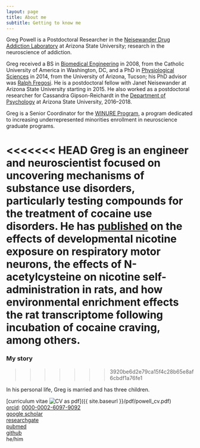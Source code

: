 ```yaml
---
layout: page
title: About me
subtitle: Getting to know me
---
```


Greg Powell is a Postdoctoral Researcher in the
[Neisewander Drug Addiction Laboratory](https://neisewander.wixsite.com/neisewanderlab)
at Arizona State University;
research in the neuroscience of addiction.

Greg received a BS in [Biomedical Engineering](https://engineering.catholic.edu/biomedical/index.html)
in 2008, from the Catholic University of America in Washington, DC, and a
PhD in [Physiological Sciences](https://physiological-sciences.arizona.edu/) in 2014, from the
University of Arizona, Tucson; his PhD advisor was
[Ralph Fregosi](https://physiology.arizona.edu/person/ralph-f-fregosi-phd).
He is a postdoctoral fellow with Janet Neisewander at Arizona State University starting in 2015. He
also worked as a postdoctoral researcher for Cassandra Gipson-Reichardt in the [Department of Psychology](https://psychology.asu.edu/) at Arizona State University,
2016&ndash;2018.

Greg is a Senior Coordinator for the [WINURE Program](https://sols.asu.edu/student-life/training-neuroscience), a
program dedicated to increasing underrepresented minorities enrollment in neuroscience graduate programs.

<<<<<<< HEAD
Greg is an engineer and neuroscientist focused on uncovering mechanisms of substance use disorders,
particularly testing compounds for the treatment of cocaine use disorders. He has [published](https://gielpy.github.io/pubs) on
the effects of developmental nicotine exposure on respiratory motor neurons, the effects of N-acetylcysteine
on nicotine self-administration in rats, and how environmental enrichment effects the rat transcriptome
following incubation of cocaine craving, among others.  
=======
### My story
>>>>>>> 3920be6d2e79ca15f4c28b65e8af6cbdf1a76fe1

In his personal life, Greg is married and has three children.

[curriculum vitae ![CV as pdf](assets/img/icons16/pdf-icon.png)]({{ site.baseurl }}/pdf/powell_cv.pdf)<br/>
[orcid](https://orcid.org): [0000-0002-6097-9092](https://orcid.org/0000-0002-6097-9092)<br/>
[google scholar](https://scholar.google.com/citations?user=lru-sYUAAAAJ&hl=en)<br/>
[researchgate](https://www.researchgate.net/profile/Gregory_Powell)<br/>
[pubmed](https://www.ncbi.nlm.nih.gov/pubmed/?term=Powell+gl)<br/>
[github](https://github.com/gielpy)<br/>
he/him
